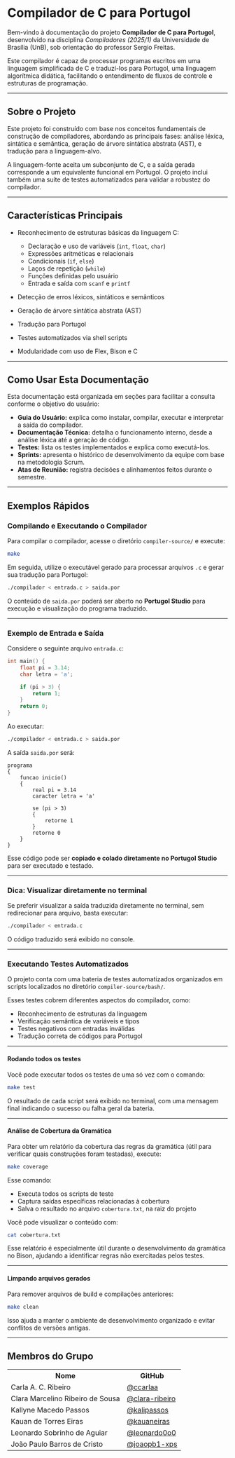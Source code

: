 # Compilador de C para Portugol

Bem-vindo à documentação do projeto **Compilador de C para Portugol**, desenvolvido na disciplina *Compiladores (2025/1)* da Universidade de Brasília (UnB), sob orientação do professor Sergio Freitas.

Este compilador é capaz de processar programas escritos em uma linguagem simplificada de C e traduzí-los para Portugol, uma linguagem algorítmica didática, facilitando o entendimento de fluxos de controle e estruturas de programação.

---

## Sobre o Projeto

Este projeto foi construído com base nos conceitos fundamentais de construção de compiladores, abordando as principais fases: análise léxica, sintática e semântica, geração de árvore sintática abstrata (AST), e tradução para a linguagem-alvo.

A linguagem-fonte aceita um subconjunto de C, e a saída gerada corresponde a um equivalente funcional em Portugol. O projeto inclui também uma suíte de testes automatizados para validar a robustez do compilador.

---

## Características Principais

- Reconhecimento de estruturas básicas da linguagem C:
  - Declaração e uso de variáveis (`int`, `float`, `char`)
  - Expressões aritméticas e relacionais
  - Condicionais (`if`, `else`)
  - Laços de repetição (`while`)
  - Funções definidas pelo usuário
  - Entrada e saída com `scanf` e `printf`

- Detecção de erros léxicos, sintáticos e semânticos
- Geração de árvore sintática abstrata (AST)
- Tradução para Portugol
- Testes automatizados via shell scripts
- Modularidade com uso de Flex, Bison e C

---

## Como Usar Esta Documentação

Esta documentação está organizada em seções para facilitar a consulta conforme o objetivo do usuário:

- **Guia do Usuário:** explica como instalar, compilar, executar e interpretar a saída do compilador.
- **Documentação Técnica:** detalha o funcionamento interno, desde a análise léxica até a geração de código.
- **Testes:** lista os testes implementados e explica como executá-los.
- **Sprints:** apresenta o histórico de desenvolvimento da equipe com base na metodologia Scrum.
- **Atas de Reunião:** registra decisões e alinhamentos feitos durante o semestre.

---

## Exemplos Rápidos

### Compilando e Executando o Compilador

Para compilar o compilador, acesse o diretório `compiler-source/` e execute:

```bash
make
```

Em seguida, utilize o executável gerado para processar arquivos `.c` e gerar sua tradução para Portugol:

```bash
./compilador < entrada.c > saida.por
```

O conteúdo de `saida.por` poderá ser aberto no **Portugol Studio** para execução e visualização do programa traduzido.

---

### Exemplo de Entrada e Saída

Considere o seguinte arquivo `entrada.c`:

```c
int main() {
    float pi = 3.14;
    char letra = 'a';

    if (pi > 3) {
        return 1;
    }
    return 0;
}
```

Ao executar:

```bash
./compilador < entrada.c > saida.por
```

A saída `saida.por` será:

```portugol
programa
{
    funcao inicio()
    {
        real pi = 3.14
        caracter letra = 'a'

        se (pi > 3)
        {
            retorne 1
        }
        retorne 0
    }
}
```

Esse código pode ser **copiado e colado diretamente no Portugol Studio** para ser executado e testado.

---

### Dica: Visualizar diretamente no terminal

Se preferir visualizar a saída traduzida diretamente no terminal, sem redirecionar para arquivo, basta executar:

```bash
./compilador < entrada.c
```

O código traduzido será exibido no console.

---

### Executando Testes Automatizados

O projeto conta com uma bateria de testes automatizados organizados em scripts localizados no diretório `compiler-source/bash/`.

Esses testes cobrem diferentes aspectos do compilador, como:

- Reconhecimento de estruturas da linguagem
- Verificação semântica de variáveis e tipos
- Testes negativos com entradas inválidas
- Tradução correta de códigos para Portugol

---

#### Rodando todos os testes

Você pode executar todos os testes de uma só vez com o comando:

```bash
make test
```

O resultado de cada script será exibido no terminal, com uma mensagem final indicando o sucesso ou falha geral da bateria.

---

#### Análise de Cobertura da Gramática

Para obter um relatório da cobertura das regras da gramática (útil para verificar quais construções foram testadas), execute:

```bash
make coverage
```

Esse comando:

* Executa todos os scripts de teste
* Captura saídas específicas relacionadas à cobertura
* Salva o resultado no arquivo `cobertura.txt`, na raiz do projeto

Você pode visualizar o conteúdo com:

```bash
cat cobertura.txt
```

Esse relatório é especialmente útil durante o desenvolvimento da gramática no Bison, ajudando a identificar regras não exercitadas pelos testes.

---

#### Limpando arquivos gerados

Para remover arquivos de build e compilações anteriores:

```bash
make clean
```

Isso ajuda a manter o ambiente de desenvolvimento organizado e evitar conflitos de versões antigas.

---

## Membros do Grupo

<div align="center">
    <table>
    <tr>
        <th>Nome</th>
        <th>GitHub</th>
    </tr>
    <tr>
        <td>Carla A. C. Ribeiro</td>
        <td><a href="https://github.com/ccarlaa">@ccarlaa</a></td>
    </tr>
    <tr>
        <td>Clara Marcelino Ribeiro de Sousa </td>
        <td><a href="https://github.com/clara-ribeiro">@clara-ribeiro</a></td>
    </tr>
    <tr>
        <td>Kallyne Macedo Passos</td>
        <td><a href="https://github.com/kalipassos">@kalipassos</a></td>
    </tr>
    <tr>
        <td>Kauan de Torres Eiras</td>
       <td><a href="https://github.com/kauaneiras">@kauaneiras</a></td>
    </tr>
    <tr>
        <td>Leonardo Sobrinho de Aguiar</td>
        <td><a href="github.com/Leonardo0o0">@leonardo0o0</a></td>
    </tr>
        <tr>
        <td>João Paulo Barros de Cristo</td>
        <td><a href="github.com/joaopb1-xps">@joaopb1-xps</a></td>
    </tr>
    </table>
</div>
